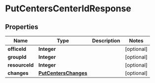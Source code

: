 # PutCentersCenterIdResponse

## Properties
Name | Type | Description | Notes
------------ | ------------- | ------------- | -------------
**officeId** | **Integer** |  |  [optional]
**groupId** | **Integer** |  |  [optional]
**resourceId** | **Integer** |  |  [optional]
**changes** | [**PutCentersChanges**](PutCentersChanges.md) |  |  [optional]
